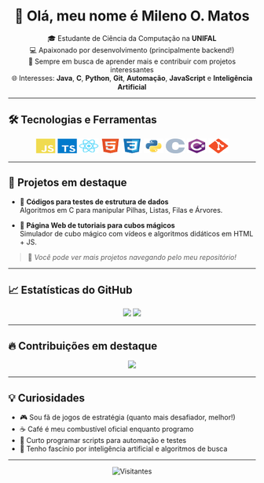 <h1 align="center">👋 Olá, meu nome é Mileno O. Matos</h1>

<p align="center">
🎓 Estudante de Ciência da Computação na <strong>UNIFAL</strong>  
<br>💻 Apaixonado por desenvolvimento (principalmente backend!)  
<br>🚀 Sempre em busca de aprender mais e contribuir com projetos interessantes  
<br>🌐 Interesses: <strong>Java</strong>, <strong>C</strong>, <strong>Python</strong>, <strong>Git</strong>, <strong>Automação</strong>, <strong>JavaScript</strong> e <strong>Inteligência Artificial</strong>
</p>

---

## 🛠️ Tecnologias e Ferramentas

<div align="center">
  <img alt="JavaScript" height="30" width="40" src="https://raw.githubusercontent.com/devicons/devicon/master/icons/javascript/javascript-plain.svg">
  <img alt="TypeScript" height="30" width="40" src="https://raw.githubusercontent.com/devicons/devicon/master/icons/typescript/typescript-plain.svg">
  <img alt="React" height="30" width="40" src="https://raw.githubusercontent.com/devicons/devicon/master/icons/react/react-original.svg">
  <img alt="HTML" height="30" width="40" src="https://raw.githubusercontent.com/devicons/devicon/master/icons/html5/html5-original.svg">
  <img alt="CSS" height="30" width="40" src="https://raw.githubusercontent.com/devicons/devicon/master/icons/css3/css3-original.svg">
  <img alt="Python" height="30" width="40" src="https://raw.githubusercontent.com/devicons/devicon/master/icons/python/python-original.svg">
  <img alt="C" height="30" width="40" src="https://raw.githubusercontent.com/devicons/devicon/master/icons/c/c-original.svg">
  <img alt="CSharp" height="30" width="40" src="https://raw.githubusercontent.com/devicons/devicon/master/icons/csharp/csharp-original.svg">
  <img alt="Git" height="30" width="40" src="https://raw.githubusercontent.com/devicons/devicon/master/icons/git/git-original.svg">
</div>

---

## 🌟 Projetos em destaque

- 🔧 **Códigos para testes de estrutura de dados**  
  Algoritmos em C para manipular Pilhas, Listas, Filas e Árvores.

- 🧩 **Página Web de tutoriais para cubos mágicos**  
  Simulador de cubo mágico com vídeos e algoritmos didáticos em HTML + JS.

> 🔗 *Você pode ver mais projetos navegando pelo meu repositório!*

---

## 📈 Estatísticas do GitHub

<div align="center">
  <img height="180em" src="https://github-readme-stats.vercel.app/api?username=MilenoMatos&show_icons=true&theme=tokyonight&include_all_commits=true&count_private=true"/>
  <img height="180em" src="https://github-readme-stats.vercel.app/api/top-langs/?username=MilenoMatos&layout=compact&langs_count=8&theme=tokyonight"/>
</div>

---

## 🔥 Contribuições em destaque

<div align="center">
  <img src="https://github-readme-streak-stats.herokuapp.com/?user=MilenoMatos&theme=tokyonight"/>
</div>

---

## 💡 Curiosidades

- 🎮 Sou fã de jogos de estratégia (quanto mais desafiador, melhor!)
- ☕ Café é meu combustível oficial enquanto programo
- 🐍 Curto programar scripts para automação e testes
- 🧪 Tenho fascínio por inteligência artificial e algoritmos de busca

---

<p align="center">
  <img src="https://komarev.com/ghpvc/?username=MilenoMatos&label=Visitantes&color=blue&style=flat" alt="Visitantes">
</p>

